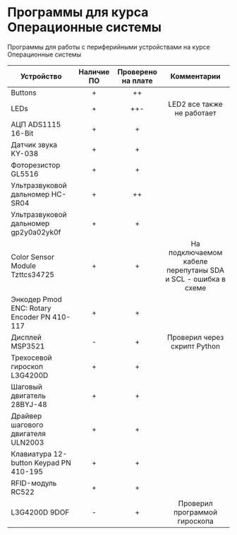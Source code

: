 # Программы для курса Операционные системы

Программы для работы с периферийными устройствами на курсе Операционные системы

| Устройство  | Наличие  ПО | Проверено на плате | Комментарии |
| ------------- | :---: | :---: | :---: |
| Buttons | + | ++ |   |
| LEDs | + | ++- | LED2 все также не работает  |
| АЦП ADS1115 16-Bit | + | + |   |
| Датчик звука KY-038  | + | + |   |
| Фоторезистор GL5516  | + | + |   |
| Ультразвуковой дальномер HC-SR04  | + | ++ |  |
| Ультразвуковой дальномер gp2y0a02yk0f  | + | + |  |
| Color Sensor Module Tzttcs34725  | + | + | На подключаемом кабеле перепутаны SDA и SCL - ошибка в схеме  |
| Энкодер Pmod ENC: Rotary Encoder PN 410-117  | + | + |   |
| Дисплей MSP3521  | - | + | Проверил через скрипт Python  |
| Трехосевой гироскоп L3G4200D  | + | + |  |
| Шаговый двигатель 28BYJ-48  | + | + |   |
| Драйвер шагового двигателя ULN2003  | + | + |   |
| Клавиатура 12-button Keypad PN 410-195  | + | + |   |
| RFID-модуль RC522  | + | + |   |
| L3G4200D 9DOF  | - | + | Проверил программой гироскопа  |